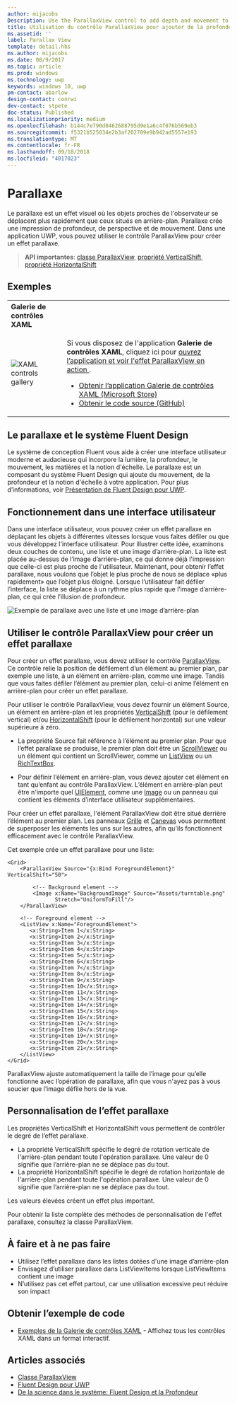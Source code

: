 ```yaml
---
author: mijacobs
Description: Use the ParallaxView control to add depth and movement to your app.
title: Utilisation du contrôle ParallaxView pour ajouter de la profondeur et du mouvement à votre application.
ms.assetid: ''
label: Parallax View
template: detail.hbs
ms.author: mijacobs
ms.date: 08/9/2017
ms.topic: article
ms.prod: windows
ms.technology: uwp
keywords: windows 10, uwp
pm-contact: abarlow
design-contact: conrwi
dev-contact: stpete
doc-status: Published
ms.localizationpriority: medium
ms.openlocfilehash: b144c7e790d0462688795d9e1a6c4f076b569eb3
ms.sourcegitcommit: f5321b525034e2b3af202709e9b942ad5557e193
ms.translationtype: MT
ms.contentlocale: fr-FR
ms.lasthandoff: 09/18/2018
ms.locfileid: "4017023"
---
```

# <a name="parallax"></a>Parallaxe

Le parallaxe est un effet visuel où les objets proches de l'observateur se déplacent plus rapidement que ceux situés en arrière-plan. Parallaxe crée une impression de profondeur, de perspective et de mouvement. Dans une application UWP, vous pouvez utiliser le contrôle ParallaxView pour créer un effet parallaxe.  

> **API importantes**: [classe ParallaxView](https://docs.microsoft.com/uwp/api/Windows.UI.Xaml.Controls.Parallaxview), [propriété VerticalShift](https://docs.microsoft.com/uwp/api/Windows.UI.Xaml.Controls.Parallaxview.VerticalShift), [propriété HorizontalShift](https://docs.microsoft.com/uwp/api/Windows.UI.Xaml.Controls.Parallaxview.HorizontalShift)

## <a name="examples"></a>Exemples

<table>
<th align="left">Galerie de contrôles XAML<th>
<tr>
<td><img src="images/xaml-controls-gallery-sm.png" alt="XAML controls gallery"></img></td>
<td>
    <p>Si vous disposez de l'application <strong style="font-weight: semi-bold">Galerie de contrôles XAML</strong>, cliquez ici pour <a href="xamlcontrolsgallery:/item/ParallaxView">ouvrez l’application et voir l'effet ParallaxView en action </a>.</p>
    <ul>
    <li><a href="https://www.microsoft.com/store/productId/9MSVH128X2ZT">Obtenir l’application Galerie de contrôles XAML (Microsoft Store)</a></li>
    <li><a href="https://github.com/Microsoft/Windows-universal-samples/tree/master/Samples/XamlUIBasics">Obtenir le code source (GitHub)</a></li>
    </ul>
</td>
</tr>
</table>

## <a name="parallax-and-the-fluent-design-system"></a>Le parallaxe et le système Fluent Design

 Le système de conception Fluent vous aide à créer une interface utilisateur moderne et audacieuse qui incorpore la lumière, la profondeur, le mouvement, les matières et la notion d'échelle. Le parallaxe est un composant du système Fluent Design qui ajoute du mouvement, de la profondeur et la notion d'échelle à votre application. Pour plus d’informations, voir [Présentation de Fluent Design pour UWP](../fluent-design-system/index.md).

## <a name="how-it-works-in-a-user-interface"></a>Fonctionnement dans une interface utilisateur

Dans une interface utilisateur, vous pouvez créer un effet parallaxe en déplaçant les objets à différentes vitesses lorsque vous faites défiler ou que vous développez l'interface utilisateur. <!-- Parallax is an important tool in adding depth to applications along with other techniques like transition animations, perspective tilt, and layering. --> Pour illustrer cette idée, examinons deux couches de contenu, une liste et une image d’arrière-plan.  La liste est placée au-dessus de l’image d’arrière-plan, ce qui donne déjà l'impression que celle-ci est plus proche de l'utilisateur.  Maintenant, pour obtenir l’effet parallaxe, nous voulons que l’objet le plus proche de nous se déplace «plus rapidement» que l’objet plus éloigné.  Lorsque l’utilisateur fait défiler l’interface, la liste se déplace à un rythme plus rapide que l’image d’arrière-plan, ce qui crée l’illusion de profondeur.

 ![Exemple de parallaxe avec une liste et une image d’arrière-plan](images/_Parallax_v2.gif)

 
## <a name="using-the-parallaxview-control-to-create-a-parallax-effect"></a>Utiliser le contrôle ParallaxView pour créer un effet parallaxe

Pour créer un effet parallaxe, vous devez utiliser le contrôle [ParallaxView](https://docs.microsoft.com/uwp/api/Windows.UI.Xaml.Controls.Parallaxview). Ce contrôle relie la position de défilement d’un élément au premier plan, par exemple une liste, à un élément en arrière-plan, comme une image. Tandis que vous faites défiler l’élément au premier plan, celui-ci anime l’élément en arrière-plan pour créer un effet parallaxe. 

Pour utiliser le contrôle ParallaxView, vous devez fournir un élément Source, un élément en arrière-plan et les propriétés [VerticalShift](https://docs.microsoft.com/uwp/api/Windows.UI.Xaml.Controls.Parallaxview.VerticalShift) (pour le défilement vertical) et/ou [HorizontalShift](https://docs.microsoft.com/uwp/api/Windows.UI.Xaml.Controls.Parallaxview.HorizontalShift) (pour le défilement horizontal) sur une valeur supérieure à zéro. 
* La propriété Source fait référence à l’élément au premier plan. Pour que l’effet parallaxe se produise, le premier plan doit être un [ScrollViewer](https://docs.microsoft.com/en-us/uwp/api/Windows.UI.Xaml.Controls.ScrollViewer) ou un élément qui contient un ScrollViewer, comme un [ListView](https://docs.microsoft.com/en-us/uwp/api/windows.ui.xaml.controls.listview) ou un [RichTextBox](https://docs.microsoft.com/en-us/uwp/api/Windows.UI.Xaml.Controls.RichEditBox). 

* Pour définir l’élément en arrière-plan, vous devez ajouter cet élément en tant qu’enfant au contrôle ParallaxView. L’élément en arrière-plan peut être n'importe quel [UIElement](https://docs.microsoft.com/en-us/uwp/api/windows.ui.xaml.uielement), comme une [Image](https://docs.microsoft.com/en-us/uwp/api/Windows.UI.Xaml.Controls.Image) ou un panneau qui contient les éléments d’interface utilisateur supplémentaires. 

Pour créer un effet parallaxe, l'élément ParallaxView doit être situé derrière l’élément au premier plan. Les panneaux [Grille](https://docs.microsoft.com/en-us/uwp/api/windows.ui.xaml.controls.grid) et [Canevas](https://docs.microsoft.com/en-us/uwp/api/windows.ui.xaml.controls.canvas) vous permettent de superposer les éléments les uns sur les autres, afin qu'ils fonctionnent efficacement avec le contrôle ParallaxView.  

Cet exemple crée un effet parallaxe pour une liste:
 
```xaml
<Grid>
    <ParallaxView Source="{x:Bind ForegroundElement}" VerticalShift="50"> 
    
        <!-- Background element --> 
        <Image x:Name="BackgroundImage" Source="Assets/turntable.png"
               Stretch="UniformToFill"/>
    </ParallaxView>
    
    <!-- Foreground element -->
    <ListView x:Name="ForegroundElement">
       <x:String>Item 1</x:String> 
       <x:String>Item 2</x:String> 
       <x:String>Item 3</x:String> 
       <x:String>Item 4</x:String> 
       <x:String>Item 5</x:String>  
       <x:String>Item 6</x:String> 
       <x:String>Item 7</x:String> 
       <x:String>Item 8</x:String> 
       <x:String>Item 9</x:String> 
       <x:String>Item 10</x:String>     
       <x:String>Item 11</x:String> 
       <x:String>Item 13</x:String> 
       <x:String>Item 14</x:String> 
       <x:String>Item 15</x:String> 
       <x:String>Item 16</x:String>     
       <x:String>Item 17</x:String> 
       <x:String>Item 18</x:String> 
       <x:String>Item 19</x:String> 
       <x:String>Item 20</x:String> 
       <x:String>Item 21</x:String>        
    </ListView>
</Grid>
``` 

ParallaxView ajuste automatiquement la taille de l’image pour qu’elle fonctionne avec l’opération de parallaxe, afin que vous n'ayez pas à vous soucier que l’image défile hors de la vue.

## <a name="customizing-the-parallax-effect"></a>Personnalisation de l’effet parallaxe 

Les propriétés VerticalShift et HorizontalShift vous permettent de contrôler le degré de l’effet parallaxe.

* La propriété VerticalShift spécifie le degré de rotation verticale de l'arrière-plan pendant toute l'opération parallaxe. Une valeur de 0 signifie que l’arrière-plan ne se déplace pas du tout.
* La propriété HorizontalShift spécifie le degré de rotation horizontale de l'arrière-plan pendant toute l'opération parallaxe. Une valeur de 0 signifie que l’arrière-plan ne se déplace pas du tout.

Les valeurs élevées créent un effet plus important. 

Pour obtenir la liste complète des méthodes de personnalisation de l'effet parallaxe, consultez la classe ParallaxView. 

## <a name="dos-and-donts"></a>À faire et à ne pas faire

- Utilisez l’effet parallaxe dans les listes dotées d'une image d’arrière-plan
- Envisagez d’utiliser parallaxe dans ListViewItems lorsque ListViewItems contient une image
- N’utilisez pas cet effet partout, car une utilisation excessive peut réduire son impact

## <a name="get-the-sample-code"></a>Obtenir l’exemple de code

- [Exemples de la Galerie de contrôles XAML](https://github.com/Microsoft/Windows-universal-samples/tree/master/Samples/XamlUIBasics) - Affichez tous les contrôles XAML dans un format interactif.

## <a name="related-articles"></a>Articles associés

- [Classe ParallaxView](https://docs.microsoft.com/uwp/api/Windows.UI.Xaml.Controls.Parallaxview) 
- [Fluent Design pour UWP](../fluent-design-system/index.md)
- [De la science dans le système: Fluent Design et la Profondeur](https://medium.com/microsoft-design/science-in-the-system-fluent-design-and-depth-fb6d0f23a53f)
